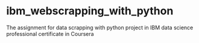 # ibm_webscrapping_with_python
The assignment for data scrapping with python project in IBM data science professional certificate in Coursera 
